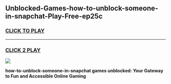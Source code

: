 
## Unblocked-Games-how-to-unblock-someone-in-snapchat-Play-Free-ep25c
<h3>
<a href="https://premium76.site?title=how-to-unblock-someone-in-snapchat&ref=21A">CLICK TO PLAY</a></h3>
<hr>

<h3>
<a href="https://premium76.site?title=how-to-unblock-someone-in-snapchat&ref=21A">CLICK 2 PLAY</a>
  
</h3>

<a href="https://premium76.site?title=how-to-unblock-someone-in-snapchat&ref=21A"><img src="https://clearcache.store/games.png"></a>


**how-to-unblock-someone-in-snapchat games unblocked: Your Gateway to Fun and Accessible Online Gaming**

